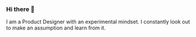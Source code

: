### Hi there 👋

<p>I am a Product Designer with an experimental mindset. I constantly look out to make an assumption and learn from it.</p>

